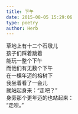 ```yaml
---  
title: 下午  
date: 2015-08-05 15:29:06  
type: poetry  
author: Herb    
---  
```

草地上有十二个石墩儿  
孩子们踩着跳着  
能玩一整个下午  
而他们有无数个下午    
在一棵年迈的榕树下  
我坐着看了一会儿  
就站起身来：“走吧？”  
身旁那个更年迈的也站起来：  
“走呗。”